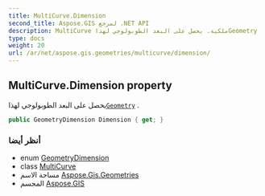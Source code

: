 ```yaml
---
title: MultiCurve.Dimension
second_title: Aspose.GIS لمرجع .NET API
description: MultiCurve ملكية. يحصل على البعد الطوبولوجي لهذاGeometry .
type: docs
weight: 20
url: /ar/net/aspose.gis.geometries/multicurve/dimension/
---
```

## MultiCurve.Dimension property

يحصل على البعد الطوبولوجي لهذا[`Geometry`](../../geometry/) .

```csharp
public GeometryDimension Dimension { get; }
```

### أنظر أيضا

* enum [GeometryDimension](../../geometrydimension/)
* class [MultiCurve](../)
* مساحة الاسم [Aspose.Gis.Geometries](../../multicurve/)
* المجسم [Aspose.GIS](../../../)


